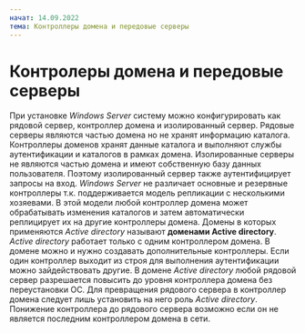 ```yaml
---
начат: 14.09.2022
тема: Контроллеры домена и передовые серверы
---
```


# Контролеры домена и передовые серверы
При установке *Windows Server* систему можно конфигурировать как рядовой сервер, контроллер домена и изолированный сервер. Рядовые серверы являются частью домена но не хранят информацию каталога. Контроллеры доменов хранят данные каталога и выполняют службы аутентификации и каталогов в рамках домена. Изолированные серверы не являются частью домена и имеют собственную базу данных пользователя. Поэтому изолированный сервер также аутентифицирует запросы на вход.
*Windows Server* не различает основные и резервные контроллеры т.к. поддерживается модель репликации с несколькими хозяевами. В этой модели любой контроллер домена может обрабатывать изменения каталогов и затем автоматически реплицирует их на другие контроллеры домена.
Домены в которых применяются *Active directory* называют **доменами Active directory**. *Active directory* работает только с одним контроллером домена. В домене можно и нужно создавать дополнительные контроллеры. Если один контроллер выходит из строя для выполнения аутентификации можно зайдействовать другие. В домене *Active directory* любой рядовой сервер разрешается повысить до уровня контроллера домена без переустановки ОС. 
Для превращения рядового сервера в контроллер домена следует лишь установить на него роль *Active directory*. Понижение контроллера до рядового сервера возможно если он не является последним контроллером домена в сети.